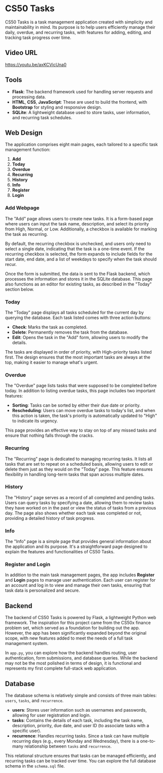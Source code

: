 # CS50 Tasks
CS50 Tasks is a task management application created with simplicity and maintainability in mind. Its purpose is to help users efficiently manage their daily, overdue, and recurring tasks, with features for adding, editing, and tracking task progress over time.

## Video URL
https://youtu.be/axKCVicUna0

## Tools
- **Flask**: The backend framework used for handling server requests and processing data.
- **HTML**, **CSS**, **JavaScript**: These are used to build the frontend, with **Bootstrap** for styling and responsive design.
- **SQLite**: A lightweight database used to store tasks, user information, and recurring task schedules.

## Web Design
The application comprises eight main pages, each tailored to a specific task management function:
1. **Add**
2. **Today**
3. **Overdue**
4. **Recurring**
5. **History**
6. **Info**
7. **Register**
8. **Login**

### Add Webpage
The "Add" page allows users to create new tasks. It is a form-based page where users can input the task name, description, and select its priority from High, Normal, or Low. Additionally, a checkbox is available for marking the task as recurring.

By default, the recurring checkbox is unchecked, and users only need to select a single date, indicating that the task is a one-time event. If the recurring checkbox is selected, the form expands to include fields for the start date, end date, and a list of weekdays to specify when the task should recur.

Once the form is submitted, the data is sent to the Flask backend, which processes the information and stores it in the SQLite database. This page also functions as an editor for existing tasks, as described in the "Today" section below.

### Today
The "Today" page displays all tasks scheduled for the current day by querying the database. Each task listed comes with three action buttons:
- **Check**: Marks the task as completed.
- **Delete**: Permanently removes the task from the database.
- **Edit**: Opens the task in the "Add" form, allowing users to modify the details.

The tasks are displayed in order of priority, with High-priority tasks listed first. The design ensures that the most important tasks are always at the top, making it easier to manage what's urgent.

### Overdue
The "Overdue" page lists tasks that were supposed to be completed before today. In addition to listing overdue tasks, this page includes two important features:

- **Sorting**: Tasks can be sorted by either their due date or priority.
- **Rescheduling**: Users can move overdue tasks to today's list, and when this action is taken, the task's priority is automatically updated to "High" to indicate its urgency.

This page provides an effective way to stay on top of any missed tasks and ensure that nothing falls through the cracks.

### Recurring
The "Recurring" page is dedicated to managing recurring tasks. It lists all tasks that are set to repeat on a scheduled basis, allowing users to edit or delete them just as they would on the "Today" page. This feature ensures flexibility in handling long-term tasks that span across multiple dates.

### History
The "History" page serves as a record of all completed and pending tasks. Users can query tasks by specifying a date, allowing them to review tasks they have worked on in the past or view the status of tasks from a previous day. The page also shows whether each task was completed or not, providing a detailed history of task progress.

### Info
The "Info" page is a simple page that provides general information about the application and its purpose. It's a straightforward page designed to explain the features and functionalities of CS50 Tasks.

### Register and Login
In addition to the main task management pages, the app includes **Register** and **Login** pages to manage user authentication. Each user can register for an account and log in to view and manage their own tasks, ensuring that task data is personalized and secure.

## Backend
The backend of CS50 Tasks is powered by Flask, a lightweight Python web framework. The inspiration for this project came from the CS50x finance problem set, which served as a foundation for building out the app. However, the app has been significantly expanded beyond the original scope, with new features added to meet the needs of a full task management system.

In `app.py`, you can explore how the backend handles routing, user authentication, form submissions, and database queries. While the backend may not be the most polished in terms of design, it is functional and represents my first complete full-stack web application.
## Database
The database schema is relatively simple and consists of three main tables: `users`, `tasks`, and `recurrence`.
- **users**: Stores user information such as usernames and passwords, allowing for user registration and login.
- **tasks**: Contains the details of each task, including the task name, description, priority, due date, and user ID (to associate tasks with a specific user).
- **recurrence**: Handles recurring tasks. Since a task can have multiple recurring days (e.g., every Monday and Wednesday), there is a one-to-many relationship between `tasks` and `recurrence`.

This relational structure ensures that tasks can be managed efficiently, and recurring tasks can be tracked over time. You can explore the full database schema in the `schema.sql` file.

